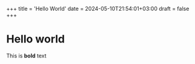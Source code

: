 +++
title = 'Hello World'
date = 2024-05-10T21:54:01+03:00
draft = false
+++

# Hello world

This is **bold** text